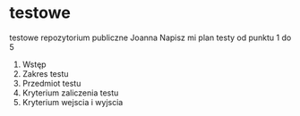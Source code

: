 # testowe
testowe repozytorium publiczne Joanna
Napisz mi plan testy od punktu 1 do 5
1. Wstęp
2. Zakres testu
3. Przedmiot testu
4. Kryterium zaliczenia testu
5. Kryterium wejscia i wyjscia
